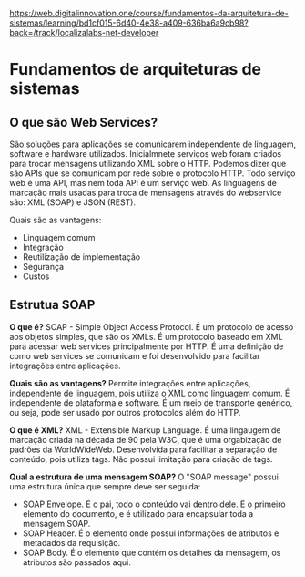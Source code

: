 https://web.digitalinnovation.one/course/fundamentos-da-arquitetura-de-sistemas/learning/bd1cf015-6d40-4e38-a409-636ba6a9cb98?back=/track/localizalabs-net-developer

# Fundamentos de arquiteturas de sistemas

## O que são Web Services?

São soluções para aplicações se comunicarem independente de linguagem, software e hardware utilizados.
Inicialmnete serviços web foram criados para trocar mensagens utilizando XML sobre o HTTP.
Podemos dizer que são APIs que se comunicam por rede sobre o protocolo HTTP. Todo serviço web é uma API, mas nem toda API é um serviço web.
As linguagens de marcação mais usadas para troca de mensagens através do webservice são: XML (SOAP) e JSON (REST).

Quais são as vantagens:
- Linguagem comum
- Integração
- Reutilização de implementação
- Segurança
- Custos


## Estrutua SOAP

**O que é?**
SOAP - Simple Object Access Protocol. É um protocolo de acesso aos objetos simples, que são os XMLs.
É um protocolo baseado em XML para acessar web services principalmente por HTTP.
É uma definição de como web services se comunicam e foi desenvolvido para facilitar integrações entre aplicações.

**Quais são as vantagens?**
Permite integrações entre aplicações, independente de linguagem, pois utiliza o XML como linguagem comum.
É independente de plataforma e software.
É um meio de transporte genérico, ou seja, pode ser usado por outros protocolos além do HTTP.

**O que é XML?**
XML - Extensible Markup Language. É uma lingaugem de marcação criada na década de 90 pela W3C, que é uma orgabização de padrões da WorldWideWeb.
Desenvolvida para facilitar a separação de conteúdo, pois utiliza tags.
Não possui limitação para criação de tags.

**Qual a estrutura de uma mensagem SOAP?**
O "SOAP message" possui uma estrutura única que sempre deve ser seguida:
- SOAP Envelope. É o pai, todo o conteúdo vai dentro dele. É o primeiro elemento do documento, e é utilizado para encapsular toda a mensagem SOAP.
- SOAP Header. É o elemento onde possui informações de atributos e metadados da requisição.
- SOAP Body. É o elemento que contém os detalhes da mensagem, os atributos são passados aqui.

